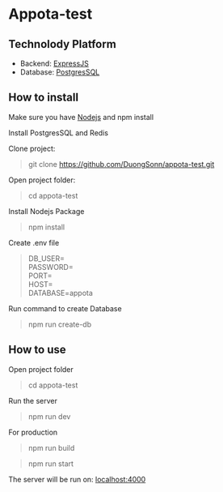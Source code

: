 # Appota-test
## Technolody Platform
* Backend: [ExpressJS](https://expressjs.com/)
* Database: [PostgresSQL](https://www.postgresql.org/)

## How to install
Make sure you have [Nodejs](https://nodejs.org/en/download/) and npm install

Install PostgresSQL and Redis

Clone project:
> git clone https://github.com/DuongSonn/appota-test.git

Open project folder: 
> cd appota-test

Install Nodejs Package
> npm install

Create .env file
> DB_USER=  
> PASSWORD=  
> PORT=  
> HOST=  
> DATABASE=appota

Run command to create Database
> npm run create-db

## How to use
Open project folder
> cd appota-test

Run the server
> npm run dev

For production
> npm run build

> npm run start

The server will be run on: [localhost:4000](localhost:4000)
